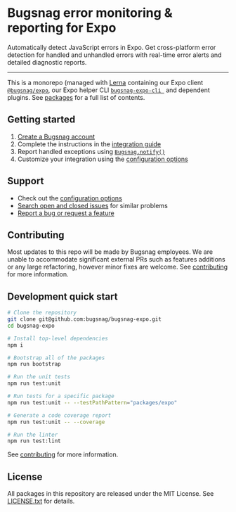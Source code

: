 # Bugsnag error monitoring & reporting for Expo

Automatically detect JavaScript errors in Expo. Get cross-platform error detection for handled and unhandled errors with real-time error alerts and detailed diagnostic reports.

---

This is a monorepo (managed with [Lerna](https://lerna.js.org/) containing our Expo client [`@bugsnag/expo`](./packages/expo), our Expo helper CLI [`bugsnag-expo-cli `](./packages/expo-cli) and dependent plugins. See [packages](./packages) for a full list of contents.

## Getting started

1. [Create a Bugsnag account](https://www.bugsnag.com)
2. Complete the instructions in the [integration guide](https://docs.bugsnag.com/platforms/react-native/expo/)
3. Report handled exceptions using
   [`Bugsnag.notify()`](https://docs.bugsnag.com/platforms/react-native/expo/#reporting-handled-errors)
4. Customize your integration using the
   [configuration options](https://docs.bugsnag.com/platforms/react-native/expo/configuration-options/)

## Support

* Check out the [configuration options](https://docs.bugsnag.com/platforms/react-native/expo/configuration-options)
* [Search open and closed issues](https://github.com/bugsnag/bugsnag-expo/issues?q=+) for similar problems
* [Report a bug or request a feature](https://github.com/bugsnag/bugsnag-expo/issues/new/choose)

## Contributing

Most updates to this repo will be made by Bugsnag employees. We are unable to accommodate significant external PRs such as features additions or any large refactoring, however minor fixes are welcome. See [contributing](CONTRIBUTING.md) for more information.

## Development quick start

```sh
# Clone the repository
git clone git@github.com:bugsnag/bugsnag-expo.git
cd bugsnag-expo

# Install top-level dependencies
npm i

# Bootstrap all of the packages
npm run bootstrap

# Run the unit tests
npm run test:unit

# Run tests for a specific package
npm run test:unit -- --testPathPattern="packages/expo"

# Generate a code coverage report
npm run test:unit -- --coverage

# Run the linter
npm run test:lint
```

See [contributing](CONTRIBUTING.md) for more information.

## License

All packages in this repository are released under the MIT License. See [LICENSE.txt](./LICENSE.txt) for details.
